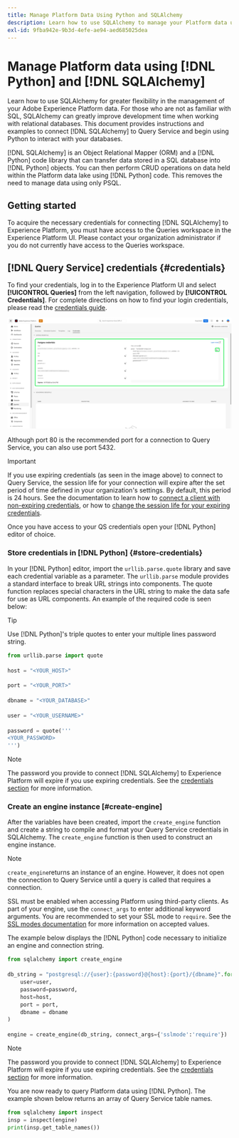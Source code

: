 ```yaml
---
title: Manage Platform Data Using Python and SQLAlchemy
description: Learn how to use SQLAlchemy to manage your Platform data using Python instead of SQL.
exl-id: 9fba942e-9b3d-4efe-ae94-aed685025dea
---
```

# Manage Platform data using [!DNL Python] and [!DNL SQLAlchemy] 

Learn how to use SQLAlchemy for greater flexibility in the management of your Adobe Experience Platform data. For those who are not as familiar with SQL, SQLAlchemy can greatly improve development time when working with relational databases. This document provides instructions and examples to connect [!DNL SQLAlchemy] to Query Service and begin using Python to interact with your databases.

[!DNL SQLAlchemy] is an Object Relational Mapper (ORM) and a [!DNL Python] code library that can transfer data stored in a SQL database into [!DNL Python] objects. You can then perform CRUD operations on data held within the Platform data lake using [!DNL Python] code. This removes the need to manage data using only PSQL.

## Getting started

To acquire the necessary credentials for connecting [!DNL SQLAlchemy] to Experience Platform, you must have access to the Queries workspace in the Experience Platform UI. Please contact your organization administrator if you do not currently have access to the Queries workspace. 

## [!DNL Query Service] credentials {#credentials}

To find your credentials, log in to the Experience Platform UI and select **[!UICONTROL Queries]** from the left navigation, followed by **[!UICONTROL Credentials]**. For complete directions on how to find your login credentials, please read the [credentials guide](../ui/credentials.md).

![The Credential tab with expiring credentials for Query Service highlighted.](../images/use-cases/credentials.png)

Although port 80 is the recommended port for a connection to Query Service, you can also use port 5432.

>[!IMPORTANT]
>
>If you use expiring credentials (as seen in the image above) to connect to Query Service, the session life for your connection will expire after the set period of time defined in your organization's settings. By default, this period is 24 hours. See the documentation to learn how to [connect a client with non-expiring credentials](../ui/credentials.md#non-expiring-credentials), or how to [change the session life for your expiring credentials](../ui/credentials.md#expiring-credentials). 

Once you have access to your QS credentials open your [!DNL Python] editor of choice.

### Store credentials in [!DNL Python] {#store-credentials}

In your [!DNL Python] editor, import the `urllib.parse.quote` library and save each credential variable as a parameter. The `urllib.parse` module provides a standard interface to break URL strings into components. The quote function replaces special characters in the URL string to make the data safe for use as URL components. An example of the required code is seen below:

>[!TIP]
>
>Use [!DNL Python]'s triple quotes to enter your multiple lines password string.

```python
from urllib.parse import quote

host = "<YOUR_HOST>"

port = "<YOUR_PORT>"

dbname = "<YOUR_DATABASE>"

user = "<YOUR_USERNAME>"

password = quote('''
<YOUR_PASSWORD>
''')
```

>[!NOTE]
>
>The password you provide to connect [!DNL SQLAlchemy] to Experience Platform will expire if you use expiring credentials. See the [credentials section](#credentials) for more information.

### Create an engine instance [#create-engine]

After the variables have been created, import the `create_engine` function and create a string to compile and format your Query Service credentials in SQLAlchemy. The `create_engine` function is then used to construct an engine instance. 

>[!NOTE]
>
>`create_engine`returns an instance of an engine. However, it does not open the connection to Query Service until a query is called that requires a connection.

SSL must be enabled when accessing Platform using third-party clients. As part of your engine, use the `connect_args` to enter additional keyword arguments. You are recommended to set your SSL mode to `require`. See the [SSL modes documentation](../clients/ssl-modes.md) for more information on accepted values. 

The example below displays the [!DNL Python] code necessary to initialize an engine and connection string.

```python
from sqlalchemy import create_engine

db_string = "postgresql://{user}:{password}@{host}:{port}/{dbname}".format(
    user=user,
    password=password,
    host=host,
    port = port,
    dbname = dbname
)

engine = create_engine(db_string, connect_args={'sslmode':'require'})
```

>[!NOTE]
>
>The password you provide to connect [!DNL SQLAlchemy] to Experience Platform will expire if you use expiring credentials. See the [credentials section](#credentials) for more information.

You are now ready to query Platform data using [!DNL Python]. The example shown below returns an array of Query Service table names.

```python
from sqlalchemy import inspect
insp = inspect(engine)
print(insp.get_table_names())
```
